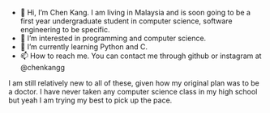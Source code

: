 - 👋 Hi, I’m Chen Kang. I am living in Malaysia and is soon going to be a first year undergraduate student in computer science, software engineering to be specific. 
- 👀 I’m interested in programming and computer science. 
- 🌱 I’m currently learning Python and C. 
- 📫 How to reach me. You can contact me through github or instagram at @chenkangg

I am still relatively new to all of these, given how my original plan was to be a doctor. I have never taken any computer science class in my high school but yeah I am trying my best to pick up the pace.

<!---
chenkang02/chenkang02 is a ✨ special ✨ repository because its `README.md` (this file) appears on your GitHub profile.
You can click the Preview link to take a look at your changes.
--->
